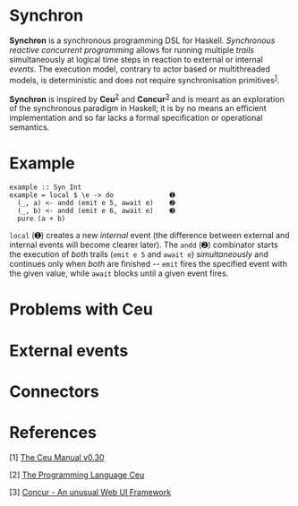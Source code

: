 # Synchron

**Synchron** is a synchronous programming DSL for Haskell. *Synchronous reactive concurrent programming* allows for running multiple *trails* simultaneously at logical time steps in reaction to external or internal *events*. The execution model, contrary to actor based or multithreaded models, is deterministic and does not require synchronisation primitives<sup id="a1">[1](#f1)</sup>.

**Synchron** is inspired by **Ceu**<sup id="a2">[2](#f2)</sup> and **Concur**<sup id="a3">[3](#f3)</sup> and is meant as an exploration of the synchronous paradigm in Haskell; it is by no means an efficient implementation and so far lacks a formal specification or operational semantics.

# Example

```
example :: Syn Int
example = local $ \e -> do              ➊
  (_, a) <- andd (emit e 5, await e)    ➋
  (_, b) <- andd (emit e 6, await e)    ➌
  pure (a + b)
```

`local` (➊) creates a new *internal* event (the difference between external and internal events will become clearer later). The `andd` (➋) combinator starts the execution of *both* trails (`emit e 5` and `await e`) *simultaneously* and continues only when *both* are finished -- `emit` fires the specified event with the given value, while `await` blocks until a given event fires.

# Problems with Ceu

# External events

# Connectors

# References

<span id="f1">[1]</span> [The Ceu Manual v0.30](https://github.com/ceu-lang/ceu/blob/master/docs/manual/v0.30/ceu-v0.30.pdf)

<span id="f2">[2]</span> [The Programming Language Ceu](http://www.ceu-lang.org)

<span id="f3">[3]</span> [Concur - An unusual Web UI Framework](https://github.com/ajnsit/concur)
